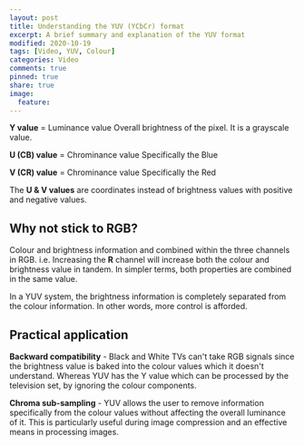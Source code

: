 ```yaml
---
layout: post
title: Understanding the YUV (YCbCr) format
excerpt: A brief summary and explanation of the YUV format
modified: 2020-10-19
tags: [Video, YUV, Colour]
categories: Video
comments: true
pinned: true
share: true
image:
  feature:
---
```


**Y value** = Luminance value
Overall brightness of the pixel. It is a grayscale value.

**U (CB) value**  = Chrominance value
Specifically the Blue  

**V (CR) value**  = Chrominance value
Specifically the Red

The **U & V values**  are coordinates instead of brightness values with positive and negative values.

## Why not stick to RGB?

Colour and brightness information and combined within the three channels in RGB. i.e. Increasing the **R** channel will increase both the colour and brightness value in tandem. In simpler terms, both properties are combined in the same value.

In a YUV system, the brightness information is completely separated from the colour information. In other words, more control is afforded.

## Practical application

**Backward compatibility** - Black and White TVs can't take RGB signals since the brightness value is baked into the colour values which it doesn't understand. Whereas YUV has the Y value which can be processed by the television set, by ignoring the colour components.

**Chroma sub-sampling** - YUV allows the user to remove information specifically from the colour values without affecting the overall luminance of it. This is particularly useful during image compression and an effective means in processing images.
